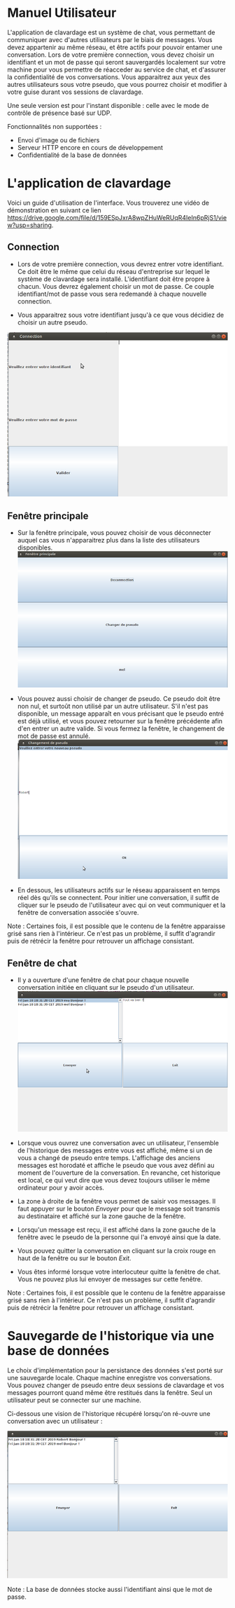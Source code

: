 
# Manuel Utilisateur

L'application de clavardage est un système de chat, vous permettant de communiquer avec d'autres utilisateurs par le biais de messages. Vous devez appartenir au même réseau, et être actifs pour pouvoir entamer une conversation.
Lors de votre première connection, vous devez choisir un identifiant et un mot de passe qui seront sauvergardés localement sur votre machine pour vous permettre de réacceder au service de chat, et d'assurer la confidentialité de vos conversations.
Vous apparaitrez aux yeux des autres utilisateurs sous votre pseudo, que vous pourrez choisir et modifier à votre guise durant vos sessions de clavardage.

Une seule version est pour l'instant disponible : celle avec le mode de contrôle de présence basé sur UDP.

Fonctionnalités non supportées :
* Envoi d'image ou de fichiers
* Serveur HTTP encore en cours de développement 
* Confidentialité de la base de données

# L'application de clavardage

Voici un guide d'utilisation de l'interface.
Vous trouverez une vidéo de démonstration en suivant ce lien https://drive.google.com/file/d/159ESpJxrA8wpZHuWeRUqR4IeIn6pRjS1/view?usp=sharing.

## Connection

* Lors de votre première connection, vous devrez entrer votre identifiant. Ce doit être le même que celui du réseau d'entreprise sur lequel le système de clavardage sera installé. L'identifiant doit être propre à chacun. Vous devrez également choisir un mot de passe. Ce couple identifiant/mot de passe vous sera redemandé à chaque nouvelle connection.

* Vous apparaitrez sous votre identifiant jusqu'à ce que vous décidiez de choisir un autre pseudo. 

![image](Capture_ecran/Connection.png)

## Fenêtre principale

* Sur la fenêtre principale, vous pouvez choisir de vous déconnecter auquel cas vous n'apparaitrez plus dans la liste des utilisateurs disponibles.
![image](Capture_ecran/MainWindow.png)

* Vous pouvez aussi choisir de changer de pseudo. Ce pseudo doit être non nul, et surtoût non utilisé par un autre utilisateur. S'il n'est pas disponible, un message apparaît en vous précisant que le pseudo entré est déjà utilisé, et vous pouvez retourner sur la fenêtre précédente afin d'en entrer un autre valide. Si vous fermez la fenêtre, le changement de mot de passe est annulé.
![image](Capture_ecran/Changementpseudo.png)

* En dessous, les utilisateurs actifs sur le réseau apparaissent en temps réel dès qu'ils se connectent. Pour initier une conversation, il suffit de cliquer sur le pseudo de l'utilisateur avec qui on veut communiquer et la fenêtre de conversation associée s'ouvre.

Note :
Certaines fois, il est possible que le contenu de la fenêtre apparaisse grisé sans rien à l'intérieur. Ce n'est pas un problème, il suffit d'agrandir puis de rétrécir la fenêtre pour retrouver un affichage consistant.

## Fenêtre de chat

* Il y a ouverture d'une fenêtre de chat pour chaque nouvelle conversation initiée en cliquant sur le pseudo d'un utilisateur.
![image](Capture_ecran/Message.png)

* Lorsque vous ouvrez une conversation avec un utilisateur, l'ensemble de l'historique des messages entre vous est affiché, même si un de vous a changé de pseudo entre temps. L'affichage des anciens messages est horodaté et affiche le pseudo que vous avez défini au moment de l'ouverture de la conversation. En revanche, cet historique est local, ce qui veut dire que vous devez toujours utiliser le même ordinateur pour y avoir accès.

* La zone à droite de la fenêtre vous permet de saisir vos messages. Il faut appuyer sur le bouton *Envoyer* pour que le message soit transmis au destinataire et affiché sur la zone gauche de la fenêtre.

* Lorsqu'un message est reçu, il est affiché dans la zone gauche de la fenêtre avec le pseudo de la personne qui l'a envoyé ainsi que la date.

* Vous pouvez quitter la conversation en cliquant sur la croix rouge en haut de la fenêtre ou sur le bouton *Exit*.

* Vous êtes informé lorsque votre interlocuteur quitte la fenêtre de chat. Vous ne pouvez plus lui envoyer de messages sur cette fenêtre.

Note :
Certaines fois, il est possible que le contenu de la fenêtre apparaisse grisé sans rien à l'intérieur. Ce n'est pas un problème, il suffit d'agrandir puis de rétrécir la fenêtre pour retrouver un affichage consistant.

# Sauvegarde de l'historique via une base de données

Le choix d'implémentation pour la persistance des données s'est porté sur une sauvegarde locale. Chaque machine enregistre vos conversations. Vous pouvez changer de pseudo entre deux sessions de clavardage et vos messages pourront quand même être restitués dans la fenêtre. 
Seul un utilisateur peut se connecter sur une machine.

Ci-dessous une vision de l'historique récupéré lorsqu'on ré-ouvre une conversation avec un utilisateur :

![historique](Capture_ecran/Historique.png)

Note : 
La base de données stocke aussi l'identifiant ainsi que le mot de passe. 
